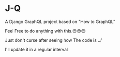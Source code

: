 # J-Q
A Django GraphQL project based on "How to GraphQL"

Feel Free to do anything with this.😊😊😊

Just don't curse after seeing how The code is ../

I'll update it in a regular interval
